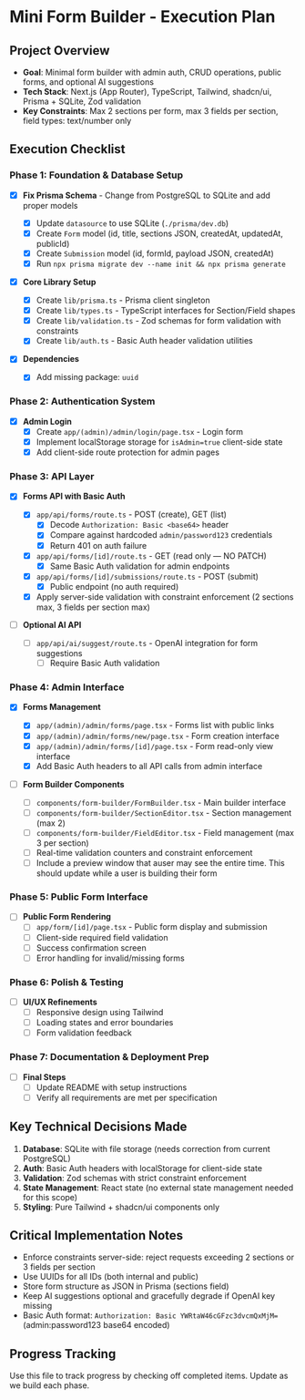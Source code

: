 # Mini Form Builder - Execution Plan

## Project Overview

- **Goal**: Minimal form builder with admin auth, CRUD operations, public forms, and optional AI suggestions
- **Tech Stack**: Next.js (App Router), TypeScript, Tailwind, shadcn/ui, Prisma + SQLite, Zod validation
- **Key Constraints**: Max 2 sections per form, max 3 fields per section, field types: text/number only

## Execution Checklist

### Phase 1: Foundation & Database Setup

- [x] **Fix Prisma Schema** - Change from PostgreSQL to SQLite and add proper models

  - [x] Update `datasource` to use SQLite (`./prisma/dev.db`)
  - [x] Create `Form` model (id, title, sections JSON, createdAt, updatedAt, publicId)
  - [x] Create `Submission` model (id, formId, payload JSON, createdAt)
  - [x] Run `npx prisma migrate dev --name init && npx prisma generate`

- [x] **Core Library Setup**

  - [x] Create `lib/prisma.ts` - Prisma client singleton
  - [x] Create `lib/types.ts` - TypeScript interfaces for Section/Field shapes
  - [x] Create `lib/validation.ts` - Zod schemas for form validation with constraints
  - [x] Create `lib/auth.ts` - Basic Auth header validation utilities

- [x] **Dependencies**
  - [x] Add missing package: `uuid`

### Phase 2: Authentication System

- [x] **Admin Login**
  - [x] Create `app/(admin)/admin/login/page.tsx` - Login form
  - [x] Implement localStorage storage for `isAdmin=true` client-side state
  - [x] Add client-side route protection for admin pages

### Phase 3: API Layer

- [x] **Forms API with Basic Auth**

  - [x] `app/api/forms/route.ts` - POST (create), GET (list)
    - [x] Decode `Authorization: Basic <base64>` header
    - [x] Compare against hardcoded `admin/password123` credentials
    - [x] Return 401 on auth failure
  - [x] `app/api/forms/[id]/route.ts` - GET (read only — NO PATCH)
    - [x] Same Basic Auth validation for admin endpoints
  - [x] `app/api/forms/[id]/submissions/route.ts` - POST (submit)
    - [x] Public endpoint (no auth required)
  - [x] Apply server-side validation with constraint enforcement (2 sections max, 3 fields per section max)

- [ ] **Optional AI API**
  - [ ] `app/api/ai/suggest/route.ts` - OpenAI integration for form suggestions
    - [ ] Require Basic Auth validation

### Phase 4: Admin Interface

- [x] **Forms Management**

  - [x] `app/(admin)/admin/forms/page.tsx` - Forms list with public links
  - [x] `app/(admin)/admin/forms/new/page.tsx` - Form creation interface
  - [x] `app/(admin)/admin/forms/[id]/page.tsx` - Form read-only view interface
  - [x] Add Basic Auth headers to all API calls from admin interface

- [ ] **Form Builder Components**
  - [ ] `components/form-builder/FormBuilder.tsx` - Main builder interface
  - [ ] `components/form-builder/SectionEditor.tsx` - Section management (max 2)
  - [ ] `components/form-builder/FieldEditor.tsx` - Field management (max 3 per section)
  - [ ] Real-time validation counters and constraint enforcement
  - [ ] Include a preview window that auser may see the entire time. This should update while a user is building their form

### Phase 5: Public Form Interface

- [ ] **Public Form Rendering**
  - [ ] `app/form/[id]/page.tsx` - Public form display and submission
  - [ ] Client-side required field validation
  - [ ] Success confirmation screen
  - [ ] Error handling for invalid/missing forms

### Phase 6: Polish & Testing

- [ ] **UI/UX Refinements**
  - [ ] Responsive design using Tailwind
  - [ ] Loading states and error boundaries
  - [ ] Form validation feedback

### Phase 7: Documentation & Deployment Prep

- [ ] **Final Steps**
  - [ ] Update README with setup instructions
  - [ ] Verify all requirements are met per specification

## Key Technical Decisions Made

1. **Database**: SQLite with file storage (needs correction from current PostgreSQL)
2. **Auth**: Basic Auth headers with localStorage for client-side state
3. **Validation**: Zod schemas with strict constraint enforcement
4. **State Management**: React state (no external state management needed for this scope)
5. **Styling**: Pure Tailwind + shadcn/ui components only

## Critical Implementation Notes

- Enforce constraints server-side: reject requests exceeding 2 sections or 3 fields per section
- Use UUIDs for all IDs (both internal and public)
- Store form structure as JSON in Prisma (sections field)
- Keep AI suggestions optional and gracefully degrade if OpenAI key missing
- Basic Auth format: `Authorization: Basic YWRtaW46cGFzc3dvcmQxMjM=` (admin:password123 base64 encoded)

## Progress Tracking

Use this file to track progress by checking off completed items. Update as we build each phase.
